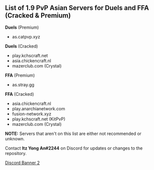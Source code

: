 ## List of 1.9 PvP Asian Servers for Duels and FFA (Cracked & Premium)

**Duels** (Premium)
- as.catpvp.xyz

**Duels** (Cracked)
- play.kchscraft.net
- asia.chickencraft.nl
- mazerclub.com (Crystal)

**FFA** (Premium)
- as.stray.gg

**FFA** (Cracked)
- asia.chickencraft.nl
- play.anarchianetwork.com
- fusion-network.xyz
- play.kchscraft.net (KitPvP)
- mazerclub.com (Crystal)

**NOTE:** Servers that aren't on this list are either not recommended or unknown.

Contact **Itz Yong An#2244** on Discord for updates or changes to the repository.

[Discord Banner 2](https://discordapp.com/api/guilds/825971291567030313/widget.png?style=banner2)
